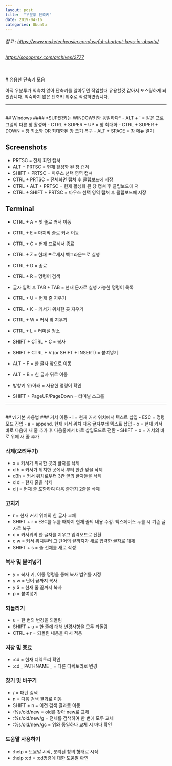```yaml
---
layout: post
title:  "우분투 단축키"
date: 2019-04-16
categories: Ubuntu
---
```

###### 참고 : <https://www.maketecheasier.com/useful-shortcut-keys-in-ubuntu/>
###### <https://soooprmx.com/archives/2777>

<br/>
# 유용한 단축키 모음

 아직 우분투가 익숙치 않아 단축키를 알아두면 작업할때 유용할것 같아서 포스팅하게 되었습니다. 익숙하지 않은 단축키 위주로 작성하였습니다.

---

<br/>
## Windows
#### *SUPER키는 WINDOW키와 동일하다*
- ALT + ` = 같은 프로그램의 다른 창 활성화
- CTRL + SUPER + UP = 창 최대화
- CTRL + SUPER + DOWN = 창 최소화 OR 최대화된 창 크기 복구
- ALT + SPACE = 창 메뉴 열기

## Screenshots
- PRTSC = 전체 화면 캡쳐
- ALT + PRTSC = 현재 활성화 된 창 캡쳐
- SHIFT + PRTSC = 마우스 선택 영역 캡쳐
- CTRL + PRTSC = 전체화면 캡쳐 후 클립보드에 저장
- CTRL + ALT + PRTSC = 현재 활성화 된 창 캡쳐 후 클립보드에 저
- CTRL + SHIFT + PRTSC = 마우스 선택 영역 캡쳐 후 클립보드에 저장

## Terminal
- CTRL + A = 첫 줄로 커서 이동
- CTRL + E = 마지막 줄로 커서 이동
- CTRL + C = 현재 프로세서 종료

- CTRL + Z = 현재 프로세서 백그라운드로 실행
- CTRL + D = 종료
- CTRL + R = 명령어 검색
- 글자 입력 후 TAB + TAB = 현재 문자로 실행 가능한 명령어 목록
- CTRL + U = 현재 줄 지우기
- CTRL + K = 커서가 위치한 곳 지우기
- CTRL + W = 커서 앞 지우기
- CTRL + L = 터미널 청소
- SHIFT + CTRL + C = 복사
- SHIFT + CTRL + V (or SHIFT + INSERT) = 붙여넣기
- ALT + F = 한 글자 앞으로 이동
- ALT + B = 한 글자 뒤로 이동
- 방향키 위/아래 = 사용한 명령어 확인
- SHIFT + PageUP/PageDown = 터미널 스크롤
  
---

<br/>
## vi 기본 사용법
### 커서 이동
- i = 현재 커서 위치에서 텍스트 삽입
- ESC = 명령모드 진입
- a = append. 현재 커서 위치 다음 글자부터 텍스트 삽입
- o = 현재 커서 바로 다음에 새 줄 추가 후 다음줄에서 바로 삽입모드로 전환
- SHIFT + o = 커서의 바로 위에 새 줄 추가

### 삭제(오려두기)
- x = 커서가 위치한 곳의 글자를 삭제
- d h = 커서가 위치한 곳에서 부터 한칸 앞을 삭제
 - d3h = 커서 위치로부터 3칸 앞의 글자들을 삭제
- d d = 현재 줄을 삭제
- d j = 현재 줄 포함하여 다음 줄까지 2줄을 삭제

### 고치기
- r = 현재 커서 위치의 한 글자 교체
- SHIFT + r = ESC를 누를 때까지 현재 줄의 내용 수정. 백스페이스 누를 시 기존 글자로 복구
- c = 커서위의 한 글자를 지우고 입력모드로 전환
- c w = 커서 위치부터 그 단어의 끝까지가 새로 입력한 글자로 대체
- SHIFT + s = 줄 전체를 새로 작성

### 복사 및 붙여넣기
- y = 복사 키, 이동 명령을 통해 복사 범위를 지정
- y w = 단어 끝까지 복사
- y $ = 현재 줄 끝까지 복사
- p = 붙여넣기

### 되돌리기
- u = 한 번의 변경을 되돌림
- SHIFT + u = 한 줄에 대해 변경사항을 모두 되돌림
- CTRL + r = 되돌린 내용을 다시 적용

### 저장 및 종료
- :cd = 현재 디렉토리 확인
- :cd _ PATHNAME _ = 다른 디렉토리로 변경

### 찾기 및 바꾸기
- / = 패턴 검색
- n = 다음 검색 결과로 이동
- SHIFT + n = 이전 검색 결과로 이동
- :%s/old/new = old를 찾아 new로 교체
- :%s/old/new/g = 전체를 검색하여 한 번에 모두 교체
- :%s/old/new/gc = 위와 동일하나 교체 시 마다 확인

### 도움말 사용하기
- :help = 도움말 시작, 분리된 창의 형태로 시작
- :help :cd = :cd명령에 대한 도움말 확인

